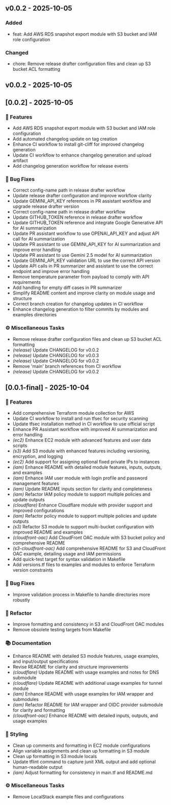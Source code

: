 ## v0.0.2 - 2025-10-05

### Added
- feat: Add AWS RDS snapshot export module with S3 bucket and IAM role configuration

### Changed
- chore: Remove release drafter configuration files and clean up S3 bucket ACL formatting


[v0.0.1-final...v0.0.2]: https://github.com/irfanrp/terraform-module-collection/compare/v0.0.1-final...v0.0.2
[v0.0.2]: https://github.com/irfanrp/terraform-module-collection/releases/tag/v0.0.2

## v0.0.2 - 2025-10-05

## [0.0.2] - 2025-10-05

### 🚀 Features

- Add AWS RDS snapshot export module with S3 bucket and IAM role configuration
- Add automated changelog update on tag creation
- Enhance CI workflow to install git-cliff for improved changelog generation
- Update CI workflow to enhance changelog generation and upload artifact
- Add changelog generation workflow for release events

### 🐛 Bug Fixes

- Correct config-name path in release drafter workflow
- Update release drafter configuration and improve workflow clarity
- Update GEMINI_API_KEY references in PR assistant workflow and upgrade release drafter version
- Correct config-name path in release drafter workflow
- Update GITHUB_TOKEN reference in release drafter workflow
- Update GITHUB_TOKEN reference and integrate Google Generative API for AI summarization
- Update PR assistant workflow to use OPENAI_API_KEY and adjust API call for AI summarization
- Update PR assistant to use GEMINI_API_KEY for AI summarization and improve error handling
- Update PR assistant to use Gemini 2.5 model for AI summarization
- Update GEMINI_API_KEY validation URL to use the correct API version
- Update API calls in PR summarizer and assistant to use the correct endpoint and improve error handling
- Remove temperature parameter from payload to comply with API requirements
- Add handling for empty diff cases in PR summarizer
- Simplify README content and improve clarity on module usage and structure
- Correct branch creation for changelog updates in CI workflow
- Enhance changelog generation to filter commits by modules and examples directories

### ⚙️ Miscellaneous Tasks

- Remove release drafter configuration files and clean up S3 bucket ACL formatting
- *(release)* Update CHANGELOG for v0.0.2
- *(release)* Update CHANGELOG for v0.0.3
- *(release)* Update CHANGELOG for v0.0.2
- Remove 'main' branch references from CI workflow
- *(release)* Update CHANGELOG for v0.0.2
## [0.0.1-final] - 2025-10-04

### 🚀 Features

- Add comprehensive Terraform module collection for AWS
- Update CI workflow to install and run tfsec for security scanning
- Update tfsec installation method in CI workflow to use official script
- Enhance PR Assistant workflow with improved AI summarization and error handling
- *(ec2)* Enhance EC2 module with advanced features and user data scripts
- *(s3)* Add S3 module with enhanced features including versioning, encryption, and logging
- *(ec2)* Add support for assigning optional fixed private IPs to instances
- *(iam)* Enhance README with detailed module features, inputs, outputs, and examples
- *(iam)* Enhance IAM user module with login profile and password management features
- *(iam)* Update README inputs section for clarity and completeness
- *(iam)* Refactor IAM policy module to support multiple policies and update outputs
- *(cloudflare)* Enhance Cloudflare module with provider support and improved configurations
- *(iam)* Refactor policy module to support multiple policies and update outputs
- *(s3)* Refactor S3 module to support multi-bucket configuration with improved README and examples
- *(cloudfront-oac)* Add CloudFront OAC module with S3 bucket policy and comprehensive README
- *(s3-cloudfront-oac)* Add comprehensive README for S3 and CloudFront OAC example, detailing usage and IAM permissions
- Add quick-test target for syntax validation in Makefile
- Add versions.tf files to examples and modules to enforce Terraform version constraints

### 🐛 Bug Fixes

- Improve validation process in Makefile to handle directories more robustly

### 🚜 Refactor

- Improve formatting and consistency in S3 and CloudFront OAC modules
- Remove obsolete testing targets from Makefile

### 📚 Documentation

- Enhance README with detailed S3 module features, usage examples, and input/output specifications
- Revise README for clarity and structure improvements
- *(cloudflare)* Update README with usage examples and notes for DNS submodule
- *(cloudflare)* Update README with additional usage examples for tunnel module
- *(iam)* Enhance README with usage examples for IAM wrapper and submodules
- *(iam)* Refactor README for IAM wrapper and OIDC provider submodule for clarity and formatting
- *(cloudfront-oac)* Enhance README with detailed inputs, outputs, and usage examples

### 🎨 Styling

- Clean up comments and formatting in EC2 module configurations
- Align variable assignments and clean up formatting in S3 module
- Clean up formatting in S3 module locals
- Update tflint command to capture junit XML output and add optional human-readable output
- *(iam)* Adjust formatting for consistency in main.tf and README.md

### ⚙️ Miscellaneous Tasks

- Remove LocalStack example files and configurations

[v0.0.1-final...v0.0.2]: https://github.com/irfanrp/terraform-module-collection/compare/v0.0.1-final...v0.0.2
[v0.0.2]: https://github.com/irfanrp/terraform-module-collection/releases/tag/v0.0.2

